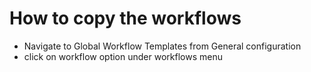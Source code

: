 # How to copy the workflows
- Navigate to Global Workflow Templates from General configuration
- click on workflow option under workflows menu
